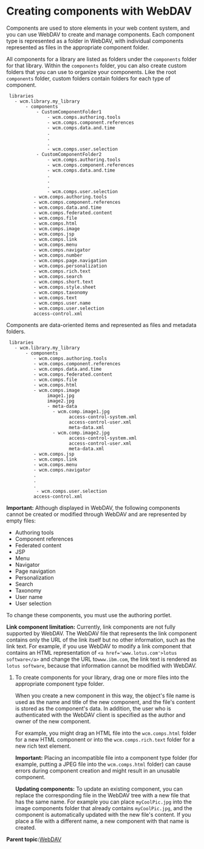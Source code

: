# Creating components with WebDAV

Components are used to store elements in your web content system, and you can use WebDAV to create and manage components. Each component type is represented as a folder in WebDAV, with individual components represented as files in the appropriate component folder.

All components for a library are listed as folders under the `components` folder for that library. Within the `components` folder, you can also create custom folders that you can use to organize your components. Like the root `components` folder, custom folders contain folders for each type of component.

```
 libraries
   - wcm.library.my_library
       - components
           - CustomComponentFolder1 
               - wcm.comps.authoring.tools
               - wcm.comps.component.references
               - wcm.comps.data.and.time
               .
               .
               .
               - wcm.comps.user.selection        
           - CustomComponentFolder2 
               - wcm.comps.authoring.tools
               - wcm.comps.component.references
               - wcm.comps.data.and.time
               .
               .
               .
               - wcm.comps.user.selection        
          - wcm.comps.authoring.tools
          - wcm.comps.component.references
          - wcm.comps.data.and.time
          - wcm.comps.federated.content
          - wcm.comps.file
          - wcm.comps.html
          - wcm.comps.image
          - wcm.comps.jsp
          - wcm.comps.link
          - wcm.comps.menu
          - wcm.comps.navigator
          - wcm.comps.number
          - wcm.comps.page.navigation
          - wcm.comps.personalization
          - wcm.comps.rich.text
          - wcm.comps.search
          - wcm.comps.short.text
          - wcm.comps.style.sheet
          - wcm.comps.taxonomy
          - wcm.comps.text
          - wcm.comps.user.name
          - wcm.comps.user.selection
          access-control.xml
```

Components are data-oriented items and represented as files and metadata folders.

```
 libraries
   - wcm.library.my_library
       - components
          - wcm.comps.authoring.tools
          - wcm.comps.component.references
          - wcm.comps.data.and.time
          - wcm.comps.federated.content
          - wcm.comps.file
          - wcm.comps.html
          - wcm.comps.image
               image1.jpg
               image2.jpg
               - meta-data
                 - wcm.comp.image1.jpg
                       access-control-system.xml
                       access-control-user.xml
                       meta-data.xml		
                 - wcm.comp.image2.jpg
                       access-control-system.xml
                       access-control-user.xml
                       meta-data.xml		
          - wcm.comps.jsp
          - wcm.comps.link
          - wcm.comps.menu
          - wcm.comps.navigator
          .
          .
          .
           - wcm.comps.user.selection
          access-control.xml	
```

**Important:** Although displayed in WebDAV, the following components cannot be created or modified through WebDAV and are represented by empty files:

-   Authoring tools
-   Component references
-   Federated content
-   JSP
-   Menu
-   Navigator
-   Page navigation
-   Personalization
-   Search
-   Taxonomy
-   User name
-   User selection

To change these components, you must use the authoring portlet.

**Link component limitation:** Currently, link components are not fully supported by WebDAV. The WebDAV file that represents the link component contains only the URL of the link itself but no other information, such as the link text. For example, if you use WebDAV to modify a link component that contains an HTML representation of `<a href='www.lotus.com'>lotus software</a>` and change the URL to`www.ibm.com`, the link text is rendered as `lotus software`, because that information cannot be modified with WebDAV.

1.  To create components for your library, drag one or more files into the appropriate component type folder.

    When you create a new component in this way, the object's file name is used as the name and title of the new component, and the file's content is stored as the component's data. In addition, the user who is authenticated with the WebDAV client is specified as the author and owner of the new component.

    For example, you might drag an HTML file into the `wcm.comps.html` folder for a new HTML component or into the `wcm.comps.rich.text` folder for a new rich text element.

    **Important:** Placing an incompatible file into a component type folder \(for example, putting a JPEG file into the `wcm.comps.html` folder\) can cause errors during component creation and might result in an unusable component.

    **Updating components:** To update an existing component, you can replace the corresponding file in the WebDAV tree with a new file that has the same name. For example you can place `myCoolPic.jpg` into the image components folder that already contains `myCoolPic.jpg`, and the component is automatically updated with the new file's content. If you place a file with a different name, a new component with that name is created.


**Parent topic:**[WebDAV](../wcm/wcm_webdav_overview.md)

